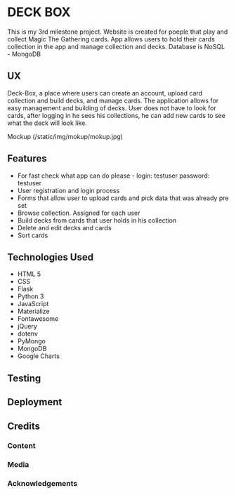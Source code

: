 # DECK BOX

This is my 3rd milestone project. Website is created for poeple that play and collect
Magic The Gathering cards. App allows users to hold their cards collection in the app and
manage collection and decks.
Database is NoSQL - MongoDB

## UX

Deck-Box, a place where users can create an account, upload card collection
and build decks, and manage cards. The application allows for easy management 
and building of decks. User does not have to look for cards, after logging in he 
sees his collections, he can add new cards to see what the deck will look like.

Mockup
(/static/img/mokup/mokup.jpg)


## Features

- For fast check what app can do please - login: testuser password: testuser
- User registration and login process
- Forms that allow user to upload cards and pick data that was already pre set 
- Browse collection. Assigned for each user
- Build decks from cards that user holds in his collection
- Delete and edit decks and cards
- Sort cards

## Technologies Used

- HTML 5
- CSS
- Flask
- Python 3
- JavaScript
- Materialize
- Fontawesome
- jQuery
- dotenv
- PyMongo
- MongoDB
- Google Charts

## Testing




## Deployment





## Credits

### Content



### Media



### Acknowledgements

